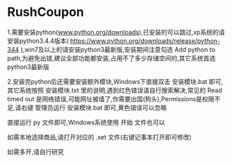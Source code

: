 # RushCoupon

1.需要安装python(www.python.org/downloads),已安装的可以跳过,xp系统的请安装python3.4.4版本( https://www.python.org/downloads/release/python-344 ),win7及以上的请安装python3最新版,安装期间注意勾选 Add python to path,为避免出错,建议全部功能都安装,占用不了多少存储空间的,其它系统首选python3最新版

2.安装完python后还需要安装额外模块,Windows下直接双击 安装模块.bat 即可,其它系统按照 安装模块.txt 里的说明,遇到红色错误请自行搜索解决,常见的 Read timed out 是网络错误,可能网址被墙了,你需要出国(狗头),Permissions是权限不足,请右键 管理员运行 安装模块.bat 即可,黄色错误可以忽略

直接运行 py 文件即可,Windows系统使用 开始 文件也可以

如需本地选择商品,请打开对应的 .set 文件(右键记事本打开即可修改)

如需多开,请自行研究
